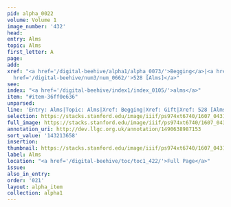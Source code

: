 ```yaml
---
pid: alpha_0022
volume: Volume 1
image_number: '432'
head:
entry: Alms
topic: Alms
first_letter: A
page:
add:
xref: "<a href='/digital-beehive/alpha1/alpha_0073/'>Begging</a>|<a href='/digital-beehive/alpha2/alpha_0363/'>Gift</a>|<a
  href='/digital-beehive/num3/num_0662/'>528 [Alms]</a>"
see:
index: "<a href='/digital-beehive/index1/index_0105/'>alms</a>"
item: "#item-36ff0e636"
unparsed:
line: 'Entry: Alms|Topic: Alms|Xref: Begging|Xref: Gift|Xref: 528 [Alms]|Index: alms|#item-36ff0e636'
selection: https://stacks.stanford.edu/image/iiif/ps974xt6740/1607_0431/786,3658,3002,508/full/0/default.jpg
full_image: https://stacks.stanford.edu/image/iiif/ps974xt6740/1607_0431/full/full/0/default.jpg
annotation_uri: http://dev.llgc.org.uk/annotation/1490638987153
sort_value: '143213658'
insertion:
thumbnail: https://stacks.stanford.edu/image/iiif/ps974xt6740/1607_0431/786,3658,600,180/250,/0/default.jpg
label: Alms
location: "<a href='/digital-beehive/toc/toc1_422/'>Full Page</a>"
issue:
also_in_entry:
order: '021'
layout: alpha_item
collection: alpha1
---
```

